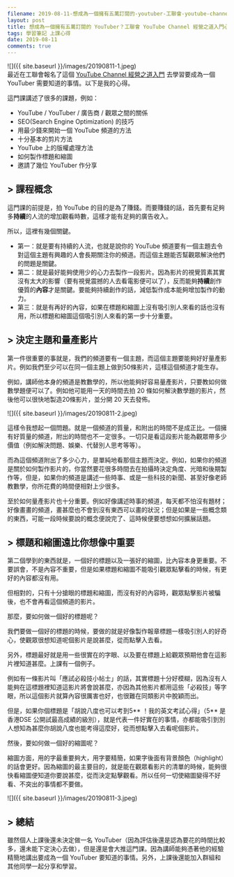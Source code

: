 ```yaml
---
filename: 2019-08-11-想成為一個擁有五萬訂閱的-youtuber-工聯會-youtube-channel-經營之道入門心得.md
layout: post
title: 想成為一個擁有五萬訂閱的 YouTuber？工聯會 YouTube Channel 經營之道入門心得
tags: 學習筆記 上課心得
date: 2019-08-11
comments: true
---
```


![]({{ site.baseurl }}/images/20190811-1.jpeg)  
最近在工聯會報名了這個 [YouTube Channel 經營之道入門](https://www.hkftustsc.org/info/m1001.html#) 去學習要成為一個 YouTuber 需要知道的事情。以下是我的心得。

這門課講述了很多的課題，例如：

* YouTube / YouTuber / 廣告商 / 觀眾之間的關係
* SEO(Search Engine Optimization) 的技巧
* 用最少錢來開始一個 YouTube 頻道的方法
* 十分基本的剪片方法
* YouTube 上的版權處理方法
* 如何製作標題和縮圖
* 邀請了幾位 YouTuber 作分享

## > 課程概念

這門課的前提是，拍 YouTube 的目的是為了賺錢。而要賺錢的話，首先要有足夠多**持續**的人流的增加觀看時數，這樣才能有足夠的廣告收入。

所以，這裡有幾個關鍵。

* 第一：就是要有持續的人流，也就是說你的 YouTube 頻道要有一個主題去令對這個主題有興趣的人會長期關注你的頻道。而這個主題能否幫觀眾解決他們的問題是關鍵。
* 第二：就是最好能夠使用少的心力去製作一段影片。因為影片的視覺質素其實沒有太大的影響（要有視覺震撼的人去看電影便可以了），反而能夠**持續**創作優質的**內容**才是關鍵。要能夠持續創作的話，減低製作成本能夠增加製作的動力。
* 第三：就是有再好的內容，如果在標題和縮圖上沒有吸引別人來看的話也沒有用，所以標題和縮圖這個吸引別人來看的第一步十分重要。

## > 決定主題和量產影片

第一件很重要的事就是，我們的頻道要有一個主題，而這個主題要能夠好好量產影片。例如我們至少可以在同一個主題上做到50條影片，這樣這個頻道才能生存。

例如，講師他本身的頻道是教數學的，所以他能夠好容易量產影片，只要教如何做數學題便可以了。例如他可能用一天的時間去拍 20 條如何解決數學題的影片，然後他可以很快地製造20條影片，並分開 20 天去發佈。

![]({{ site.baseurl }}/images/20190811-2.jpeg)

這樣令我想起一個問題。就是一個頻道的質量，和附出的時間不是成正比。一個擁有好質量的頻道，附出的時間也不一定很多。一切只是看這段影片能為觀眾帶多少價值（例如解決問題、娛樂、代替別人思考等等）。

而為這個頻道附出了多少心力，是單純地看那個主題而決定。例如，如果你的頻道是關於如何製作影片的，你當然要花很多時間去在拍攝時決定角度、光暗和後期製作等，但是，如果你的頻道是講述一些時事、或是一些科技的新聞、甚至好像老師教數學，你所花費的時間便相對上少很多。

至於如何量產影片也十分重要。例如好像講述時事的頻道，每天都不怕沒有題材；好像畫畫的頻道，畫甚麼也不會到沒有東西可以畫的狀況；但是如果是一些概念類的東西，可能一段時候要說的概念便說完了、這時候便要想想如何擴展話題。

## > 標題和縮圖遠比你想像中重要

第二個學到的東西就是，一個好的標題以及一張好的縮圖，比內容本身更重要。不要誤會，不是內容不重要，但是如果標題和縮圖不能吸引觀眾點擊看的時候，有更好的內容都沒有用。

但相對的，只有十分搶眼的標題和縮圖，而沒有好的內容時，觀眾點擊影片被騙後，也不會再看這個頻道的影片。

那麼，要如何做一個好的標題呢？

我們要做一個好的標題的時候，要做的就是好像製作報章標題一樣吸引別人的好奇心，使觀眾很想知道呢個影片是說甚麼，從而點擊入去看。

另外，標題最好就是用一些很實在的字眼、以及要在標題上給觀眾預期他會在這影片裡知道甚麼。上課有一個例子。

例如有一條影片叫「應試必殺技小帖士」的話，其實標題十分好模糊，因為沒有人能夠在這標題裡知道這影片將會說甚麼，亦因為其他影片都用這些「必殺技」等字眼，所以這個影片就算內容很厲害也好，也很難在同類影片中脫穎而出。

但是，如果你個標題是「胡說八度也可以考到5\*\* ！我的英文考試心得」（5\*\* 是香港DSE 公開試最高成績的級別），就是代表一件好實在的事情，亦都能吸引到別人想知為甚麼你胡說八度也能考得這麼好，從而想點擊入去看呢個影片。

然後，要如何做一個好的縮圖呢？

縮圖方面，用的字最重要夠大，用字要精簡，如果字後面有背景顏色（highlight）的話會更好。因為縮圖的最主要目的，就是能在觀眾看影片的清單的時候，能夠很快看縮圖便知道你要說甚麼，從而決定點擊觀看。所以任何一切使縮圖變得不好看、不突出的事情都不要做。

![]({{ site.baseurl }}/images/20190811-3.jpeg)

## > 總結

雖然個人上課後還未決定做一名 YouTuber（因為評估後還是認為要花的時間比較多，還未能下定決心去做），但是還是會大推這門課。因為講師能夠憑著他的經驗精簡地講出要成為一個 YouTuber 要知道的事情。另外，上課後還能加入群組和其他同學一起分享和學習。

